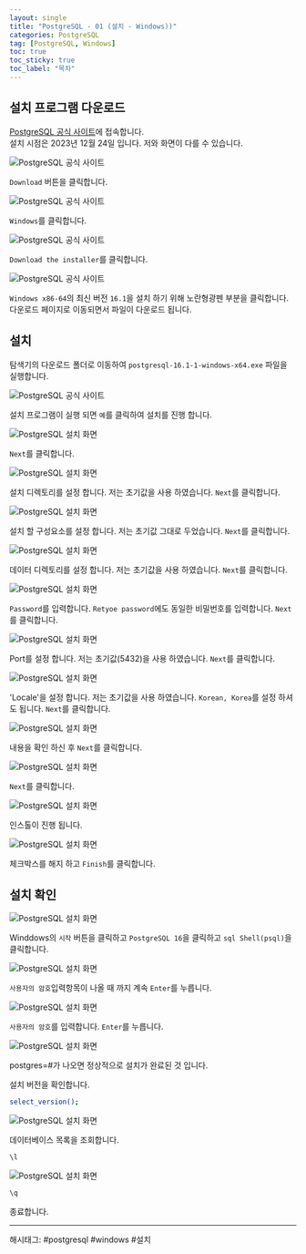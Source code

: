 ```yaml
---
layout: single
title: "PostgreSQL - 01 (설치 - Windows))"
categories: PostgreSQL
tag: [PostgreSQL, Windows]
toc: true
toc_sticky: true
toc_label: "목차"
---
```

## 설치 프로그램 다운로드

[PostgreSQL 공식 사이트](https://www.postgresql.org/)에 접속합니다.  
설치 시점은 2023년 12월 24일 입니다. 저와 화면이 다를 수 있습니다.  

![PostgreSQL 공식 사이트]({{site.url}}/images/postgresql/postgresql-01_01.png)

`Download` 버튼을 클릭합니다.

![PostgreSQL 공식 사이트]({{site.url}}/images/postgresql/postgresql-01_02.png)

`Windows`를 클릭합니다.

![PostgreSQL 공식 사이트]({{site.url}}/images/postgresql/postgresql-01_03.png)

`Download the installer`를 클릭합니다.

![PostgreSQL 공식 사이트]({{site.url}}/images/postgresql/postgresql-01_04.png)

`Windows x86-64`의 최신 버전 `16.1`을 설치 하기 위해 노란형광펜 부분을 클릭합니다. 다운로드 페이지로 이동되면서 파일이 다운로드 됩니다.

## 설치

탐색기의 다운로드 폴더로 이동하여 `postgresql-16.1-1-windows-x64.exe` 파일을 실행합니다.

![PostgreSQL 공식 사이트]({{site.url}}/images/postgresql/postgresql-01_05.png)

설치 프로그램이 실행 되면 `예`를 클릭하여 설치를 진행 합니다.

![PostgreSQL 설치 화면]({{site.url}}/images/postgresql/postgresql-01_06.png)

`Next`를 클릭합니다.

![PostgreSQL 설치 화면]({{site.url}}/images/postgresql/postgresql-01_07.png)

설치 디렉토리를 설정 합니다. 저는 초기값을 사용 하였습니다. `Next`를 클릭합니다.

![PostgreSQL 설치 화면]({{site.url}}/images/postgresql/postgresql-01_08.png)

설치 할 구성요소를 설정 합니다. 저는 초기값 그대로 두었습니다. `Next`를 클릭합니다.

![PostgreSQL 설치 화면]({{site.url}}/images/postgresql/postgresql-01_09.png)

데이터 디렉토리를 설정 합니다. 저는 초기값을 사용 하였습니다. `Next`를 클릭합니다.

![PostgreSQL 설치 화면]({{site.url}}/images/postgresql/postgresql-01_10.png)

`Password`를 입력합니다. `Retyoe password`에도 동일한 비밀번호를 입력합니다. `Next`를 클릭합니다.

![PostgreSQL 설치 화면]({{site.url}}/images/postgresql/postgresql-01_11.png)

Port를 설정 합니다. 저는 초기값(5432)을 사용 하였습니다. `Next`를 클릭합니다.

![PostgreSQL 설치 화면]({{site.url}}/images/postgresql/postgresql-01_12.png)

'Locale'을 설정 합니다. 저는 초기값을 사용 하였습니다. `Korean, Korea`를 설정 하셔도 됩니다. `Next`를 클릭합니다.

![PostgreSQL 설치 화면]({{site.url}}/images/postgresql/postgresql-01_13.png)

내용을 확인 하신 후 `Next`를 클릭합니다.

![PostgreSQL 설치 화면]({{site.url}}/images/postgresql/postgresql-01_14.png)

`Next`를 클릭합니다.

![PostgreSQL 설치 화면]({{site.url}}/images/postgresql/postgresql-01_15.png)

인스톨이 진행 됩니다.

![PostgreSQL 설치 화면]({{site.url}}/images/postgresql/postgresql-01_16.png)

체크박스를 해지 하고 `Finish`를 클릭합니다.

## 설치 확인

![PostgreSQL 설치 화면]({{site.url}}/images/postgresql/postgresql-01_17.png)

Winddows의 `시작` 버튼을 클릭하고 `PostgreSQL 16`을 클릭하고 `sql Shell(psql)`을 클릭합니다.

![PostgreSQL 설치 화면]({{site.url}}/images/postgresql/postgresql-01_18.png)

`사용자의 암호`입력항목이 나올 때 까지 계속 `Enter`를 누릅니다.

![PostgreSQL 설치 화면]({{site.url}}/images/postgresql/postgresql-01_19.png)

`사용자의 암호`를 입력합니다. `Enter`를 누릅니다.

![PostgreSQL 설치 화면]({{site.url}}/images/postgresql/postgresql-01_20.png)

postgres=#가 나오면 정상적으로 설치가 완료된 것 입니다.

설치 버전을 확인합니다.

```bash
select_version();
```

![PostgreSQL 설치 화면]({{site.url}}/images/postgresql/postgresql-01_21.png)

데이터베이스 목록을 조회합니다.

```bash
\l
```

![PostgreSQL 설치 화면]({{site.url}}/images/postgresql/postgresql-01_22.png)

```bash
\q
```

종료합니다.

---

해시태그: #postgresql #windows #설치
